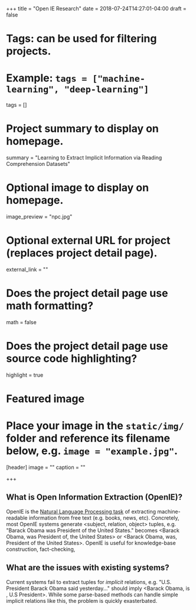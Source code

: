 +++
title = "Open IE Research"
date = 2018-07-24T14:27:01-04:00
draft = false

# Tags: can be used for filtering projects.
# Example: `tags = ["machine-learning", "deep-learning"]`
tags = []

# Project summary to display on homepage.
summary = "Learning to Extract Implicit Information via Reading Comprehension Datasets"

# Optional image to display on homepage.
image_preview = "npc.jpg"

# Optional external URL for project (replaces project detail page).
external_link = ""

# Does the project detail page use math formatting?
math = false

# Does the project detail page use source code highlighting?
highlight = true

# Featured image
# Place your image in the `static/img/` folder and reference its filename below, e.g. `image = "example.jpg"`.
[header]
image = ""
caption = ""

+++


What is Open Information Extraction (OpenIE)?
---
OpenIE is the [Natural Language Processing task](https://github.com/sebastianruder/NLP-progress) of extracting machine-readable information from free text (e.g. books, news, etc). Concretely, most OpenIE systems generate \<subject, relation, object\> tuples, e.g. "Barack Obama was President of the United States." becomes \<Barack Obama, was President of, the United States\> or \<Barack Obama, was, President of the United States\>. OpenIE is useful for knowledge-base construction, fact-checking, 

What are the issues with existing systems?
---
Current systems fail to extract tuples for *implicit* relations, e.g. "U.S. President Barack Obama said yesterday..." should imply \<Barack Obama, is , U.S President\>. While some parse-based methods can handle simple implicit relations like this, the problem is quickly exasterbated.
